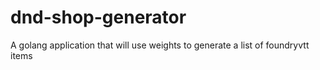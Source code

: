 # dnd-shop-generator
A golang application that will use weights to generate a list of foundryvtt items
